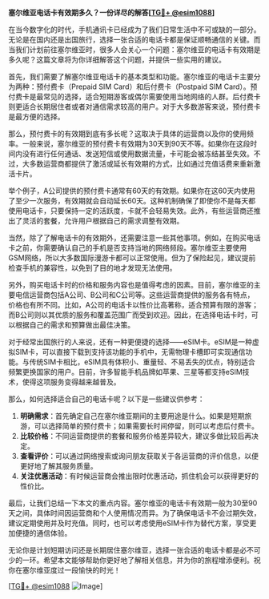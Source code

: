 **塞尔维亚电话卡有效期多久？一份详尽的解答[[TG💪+ @esim1088](https://t.me/s/esim1088)]**

在当今数字化的时代，手机通讯卡已经成为了我们日常生活中不可或缺的一部分。无论是在国内还是出国旅行，选择一张合适的电话卡都是保证顺畅通信的关键。而当我们计划前往塞尔维亚时，很多人会关心一个问题：塞尔维亚的电话卡有效期是多久呢？这篇文章将为你详细解答这个问题，并提供一些实用的建议。

首先，我们需要了解塞尔维亚电话卡的基本类型和功能。塞尔维亚的电话卡主要分为两种：预付费卡（Prepaid SIM Card）和后付费卡（Postpaid SIM Card）。预付费卡是最常见的选择，适合短期游客或偶尔需要使用当地网络的人群。后付费卡则更适合长期居住者或者对通信需求较高的用户。对于大多数游客来说，预付费卡是最方便的选择。

那么，预付费卡的有效期到底有多长呢？这取决于具体的运营商以及你的使用频率。一般来说，塞尔维亚的预付费卡有效期为30天到90天不等。如果你在这段时间内没有进行任何通话、发送短信或使用数据流量，卡可能会被冻结甚至失效。不过，大多数运营商都提供了激活或延长有效期的方式，比如通过充值话费来重新激活卡片。

举个例子，A公司提供的预付费卡通常有60天的有效期。如果你在这60天内使用了至少一次服务，有效期就会自动延长60天。这种机制确保了即使你不是每天都使用电话卡，只要保持一定的活跃度，卡就不会轻易失效。此外，有些运营商还推出了灵活的套餐，允许用户根据自己的需求调整有效期。

当然，除了了解电话卡的有效期外，还需要注意一些其他事项。例如，在购买电话卡之前，你需要确认自己的手机是否支持当地的网络频段。塞尔维亚主要使用GSM网络，所以大多数国际漫游卡都可以正常使用。但为了保险起见，建议提前检查手机的兼容性，以免到了目的地才发现无法使用。

另外，购买电话卡时的价格和服务内容也是值得考虑的因素。目前，塞尔维亚的主要电信运营商包括A公司、B公司和C公司等。这些运营商提供的服务各有特点，价格也有所不同。比如，A公司的电话卡以性价比高著称，适合预算有限的游客；而B公司则以其优质的服务和覆盖范围广而受到欢迎。因此，在选择电话卡时，可以根据自己的需求和预算做出最佳决策。

对于经常出国旅行的人来说，还有一种更便捷的选择——eSIM卡。eSIM是一种虚拟SIM卡，可以直接下载到支持该功能的手机中，无需物理卡槽即可实现通信功能。与传统SIM卡相比，eSIM具有体积小、重量轻、不易丢失的优点，特别适合频繁更换国家的用户。目前，许多智能手机品牌如苹果、三星等都支持eSIM技术，使得这项服务变得越来越普及。

那么，如何选择适合自己的电话卡呢？以下是一些建议供参考：

1. **明确需求**：首先确定自己在塞尔维亚期间的主要用途是什么。如果是短期旅游，可以选择简单的预付费卡；如果需要长时间停留，则可以考虑后付费卡。
2. **比较价格**：不同运营商提供的套餐和服务价格差异较大，建议多做比较后再决定。
3. **查看评价**：可以通过网络搜索或询问朋友获取关于各运营商的评价信息，以便更好地了解其服务质量。
4. **关注优惠活动**：有时候运营商会推出限时优惠活动，抓住机会可以获得更好的性价比。

最后，让我们总结一下本文的重点内容。塞尔维亚的电话卡有效期一般为30至90天之间，具体时间因运营商和个人使用情况而异。为了确保电话卡不会过期失效，建议定期使用并及时充值。同时，也可以考虑使用eSIM卡作为替代方案，享受更加便捷的通信体验。

无论你是计划短期访问还是长期居住塞尔维亚，选择一张合适的电话卡都是必不可少的一环。希望本文能够帮助你更好地了解相关信息，并为你的旅程增添便利。祝你在塞尔维亚度过一段愉快的时光！

[[TG💪+ @esim1088](https://t.me/s/esim1088) ![Image](https://i.postimg.cc/4NQfJmqS/Snipaste-2025-05-13-00-14-12.png)]